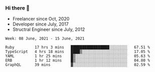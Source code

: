 ### Hi there 👋

- Freelancer since Oct, 2020
- Developer since July, 2017
- Structral Engineer since July, 2012

<!--START_SECTION:waka-->
```text
Week: 08 June, 2021 - 15 June, 2021

Ruby         17 hrs 3 mins   █████████████████░░░░░░░░   67.51 % 
TypeScript   4 hrs 18 mins   ████▒░░░░░░░░░░░░░░░░░░░░   17.05 % 
YAML         1 hr 25 mins    █▒░░░░░░░░░░░░░░░░░░░░░░░   05.63 % 
ERB          1 hr 12 mins    █▒░░░░░░░░░░░░░░░░░░░░░░░   04.80 % 
GraphQL      39 mins         ▓░░░░░░░░░░░░░░░░░░░░░░░░   02.59 % 
```
<!--END_SECTION:waka-->
